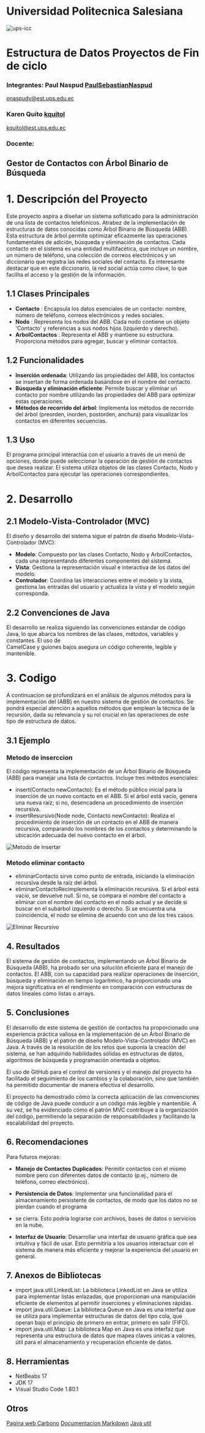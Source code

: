 # Universidad Politecnica Salesiana 
![ups-icc](https://github.com/PaulSebastianNaspud/estructura-u2-pratica3/assets/131235143/d8801de9-eea7-49f5-9594-fe27f5d55528) 

# Estructura de Datos Proyectos de Fin de ciclo

### Integrantes: Paul Naspud [PaulSebastianNaspud](https://github.com/PaulSebastianNaspud) 
pnaspudv@est.ups.edu.ec
### Karen Quito [kquitol](https://github.com/kquitol)
kquitol@est.ups.edu.ec

### Docente: 

## Gestor de Contactos con Árbol Binario de Búsqueda

# 1. Descripción del Proyecto

Este proyecto aspira a diseñar un sistema sofisticado para la administración de una lista de contactos telefónicos. Atrabez de la implementación 
de estructuras de datos conocidas como Árbol Binario de Búsqueda (ABB). Esta estructura de árbol permite optimizar eficazmente las operaciones  
fundamentales de adición, búsqueda y eliminación de contactos. Cada contacto en el sistema es una entidad multifacética, que incluye un nombre, un número de 
teléfono, una colección de correos electrónicos y un diccionario que registra las redes sociales del contacto. Es interesante destacar que en este diccionario, la 
red social actúa como clave, lo que facilita el acceso y la gestión de la información.

## 1.1 Clases Principales
- **Contacto** : Encapsula los datos esenciales de un contacto: nombre, número de teléfono, correos electrónicos y redes sociales.
- **Nodo** : Representa los nodos del ABB. Cada nodo contiene un objeto 'Contacto' y referencias a sus nodos hijos (izquierdo y derecho).
- **ArbolContactos** : Representa el ABB y mantiene su estructura. Proporciona métodos para agregar, buscar y eliminar contactos.
  
## 1.2 Funcionalidades
- **Inserción ordenada**: Utilizando las propiedades del ABB, los contactos se insertan de forma ordenada basándose en el nombre del contacto.
- **Búsqueda y eliminación eficiente**: Permite buscar y eliminar un contacto por nombre utilizando las propiedades del ABB para optimizar estas operaciones.
- **Métodos de recorrido del árbol**: Implementa los métodos de recorrido del árbol (preorden, inorden, postorden, anchura) para visualizar los contactos en
  diferentes secuencias.
  
## 1.3 Uso
El programa principal interactúa con el usuario a través de un menú de opciones, donde puede seleccionar la operación de gestión de contactos que desea realizar.
El sistema utiliza objetos de las clases Contacto, Nodo y ArbolContactos para ejecutar las operaciones correspondientes.

# 2. Desarrollo

## 2.1 Modelo-Vista-Controlador (MVC)
El diseño y desarrollo del sistema sigue el patrón de diseño Modelo-Vista-Controlador (MVC):
-  **Modelo**: Compuesto por las clases Contacto, Nodo y ArbolContactos, cada una representando diferentes componentes del sistema.
- **Vista**: Gestiona la representación visual e interactiva de los datos del modelo.
- **Controlador**: Coordina las interacciones entre el modelo y la vista, gestiona las entradas del usuario y actualiza la vista y el modelo según corresponda.

## 2.2 Convenciones de Java
El desarrollo se realiza siguiendo las convenciones estándar de código Java, lo que abarca los nombres de las clases, métodos, variables y constantes. El uso de   
CamelCase y guiones bajos asegura un código coherente, legible y mantenible.

# 3. Codigo
A continuacion se profundizará en el análisis de algunos métodos para la implementación del (ABB) en nuestro sistema de gestión de contactos. Se pondrá especial
atención a aquellos métodos que emplean la técnica de la recursión, dada su relevancia y su rol crucial en las operaciones de este tipo de estructura de datos.

## 3.1 Ejemplo
### Metodo de inserccion
El código representa la implementación de un Árbol Binario de Búsqueda (ABB) para manejar una lista de contactos. Incluye tres métodos esenciales:
- insert(Contacto newContacto): Es el método público inicial para la inserción de un nuevo contacto en el ABB. Si el árbol está vacío, genera una nueva raíz; si no,
  desencadena un procedimiento de inserción recursiva.
- insertResursivo(Node node, Contacto newContacto): Realiza el procedimiento de inserción de un contacto en el ABB de manera recursiva, comparando los nombres de
  los contactos y determinando la ubicación adecuada del nuevo contacto en el árbol.
  
![Metodo de insertar](https://github.com/PaulSebastianNaspud/estructura-u2-pratica3/assets/131235143/c39105b5-7bf7-408e-ae92-aa35dc63c06d)

### Metodo eliminar contacto
- eliminarContacto sirve como punto de entrada, iniciando la eliminación recursiva desde la raíz del árbol.
- eliminarContactoRecimplementa la eliminación recursiva. Si el árbol está vacío, se devuelve null. Si no, se compara el nombre del contacto a eliminar con el
  nombre del contacto en el nodo actual y se decide si buscar en el subárbol izquierdo o derecho. Si se encuentra una coincidencia, el nodo se elimina de acuerdo
  con uno de los tres casos.

![Eliminar Recursivo](https://github.com/PaulSebastianNaspud/estructura-u2-pratica3/assets/131235143/416b2d52-344f-4def-bd6a-a9a3e8691308)

## 4. Resultados

El sistema de gestión de contactos, implementando un Árbol Binario de Búsqueda (ABB), ha probado ser una solución eficiente para el manejo de contactos. El ABB, con su capacidad para realizar operaciones de inserción, búsqueda y eliminación en tiempo logarítmico, ha proporcionado una mejora significativa en el rendimiento en comparación con estructuras de datos lineales como listas o arrays.

## 5. Conclusiones

El desarrollo de este sistema de gestión de contactos ha proporcionado una experiencia práctica valiosa en la implementación de un Árbol Binario de Búsqueda (ABB) 
y el patrón de diseño Modelo-Vista-Controlador (MVC) en Java. A través de la resolución de los retos que suponía la creación del sistema, se han adquirido 
habilidades sólidas en estructuras de datos, algoritmos de búsqueda y programación orientada a objetos.

El uso de GitHub para el control de versiones y el manejo del proyecto ha facilitado el seguimiento de los cambios y la colaboración, sino que también ha permitido 
documentar de manera efectiva el desarrollo.

El proyecto ha demostrado cómo la correcta aplicación de las convenciones de código de Java puede conducir a un código más legible y mantenible. A su vez, se ha 
evidenciado cómo el patrón MVC contribuye a la organización del código, permitiendo la separación de responsabilidades y facilitando la escalabilidad del proyecto.

## 6. Recomendaciones

Para futuros mejoras:

- **Manejo de Contactos Duplicados**: Permitir contactos con el mismo nombre pero con diferentes datos de contacto (p.ej., número de teléfono, correo electrónico).

- **Persistencia de Datos**: Implementar una funcionalidad para el almacenamiento persistente de contactos, de modo que los datos no se pierdan cuando el programa
- se cierra. Esto podría lograrse con archivos, bases de datos o servicios en la nube.

- **Interfaz de Usuario**: Desarrollar una interfaz de usuario gráfica que sea intuitiva y fácil de usar. Esto permitiría a los usuarios interactuar con el sistema
  de manera más eficiente y mejorar la experiencia del usuario en general.
  
## 7. Anexos de Bibliotecas
- import java.util.LinkedList: La biblioteca LinkedList en Java se utiliza para implementar listas enlazadas, que proporcionan una manipulación eficiente de
  elementos al permitir inserciones y eliminaciones rápidas.
- import java.util.Queue: La biblioteca Queue en Java es una interfaz que se utiliza para implementar estructuras de datos del tipo cola, que operan bajo el
  principio de primero en entrar, primero en salir (FIFO).
- import java.util.Map: La biblioteca Map en Java es una interfaz que representa una estructura de datos que mapea claves únicas a valores, útil para el
  almacenamiento y recuperación eficiente de datos.

## 8. Herramientas
- NetBeabs 17
- JDK 17
- Visual Studio Code 1.80.1

## Otros
[Pagina web Carbono](https://carbon.now.sh/?bg=rgba(171%2C%20184%2C%20195%2C%201)&t=material&wt=none&l=text%2Fx-php&ds=true&dsyoff=20px&dsblur=68px&wc=true&wa=true&pv=47px&ph=32px&ln=false&fm=Hack&fs=14px&lh=133%25&si=false&es=2x&wm=false)
[Documentacion Markdown](https://docs.github.com/es/get-started/writing-on-github/getting-started-with-writing-and-formatting-on-github/basic-writing-and-formatting-syntax)
[Java util](https://docs.oracle.com/javase/8/docs/api/java/util/package-summary.html)
